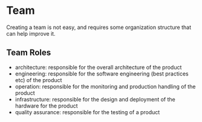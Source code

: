 # Team

Creating a team is not easy, and requires some organization structure that can help improve it.

## Team Roles

- architecture: responsible for the overall architecture of the product
- engineering: responsible for the software engineering (best practices etc) of the product
- operation: responsible for the monitoring and production handling of the product
- infrastructure: responsible for the design and deployment of the hardware for the product
- quality assurance: responsible for the testing of a product
